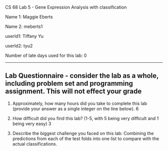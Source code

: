 CS 68 Lab 5 - Gene Expression Analysis with classification

Name 1: Maggie Eberts

Name 2: meberts1

userId1: Tiffany Yu

userId2: tyu2

Number of late days used for this lab: 0


----------------------
Lab Questionnaire - consider the lab as a whole, including problem set and programming assignment.  This will not effect your grade
----------------------

1. Approximately, how many hours did you take to complete this lab (provide your answer as a single integer on the line below).
6

2. How difficult did you find this lab?  (1-5, with 5 being very difficult and 1 being very easy)
3

3. Describe the biggest challenge you faced on this lab:
Combining the predictions from each of the test folds into one list to compare with the actual classifications.
